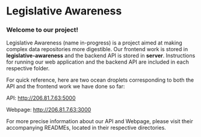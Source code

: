# Legislative Awareness

### Welcome to our project!
Legislative Awareness (name in-progress) is a project aimed at making complex data repositories more digestible. Our frontend work is stored in **legislative-awareness** and the backend API is stored in **server**. Instructions for running our web application and the backend API are included in each respective folder.

For quick reference, here are two ocean droplets corresponding to both the API and the frontend work we have done so far:

API:
 http://206.81.7.63:5000
 
Webpage: 
  http://206.81.7.63:3000
  
 For more precise information about our API and Webpage, please visit their accompanying READMEs, located in their respective directories.
